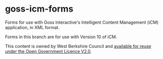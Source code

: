 goss-icm-forms
==============
Forms for use with Goss Interactive's Intelligent Content Management (iCM) application, in XML format.

Forms in this branch are for use with Version 10 of iCM.

This content is owned by West Berkshire Council and [available for reuse under the Open Government Licence V2.0](http://www.nationalarchives.gov.uk/doc/open-government-licence/version/2/).
